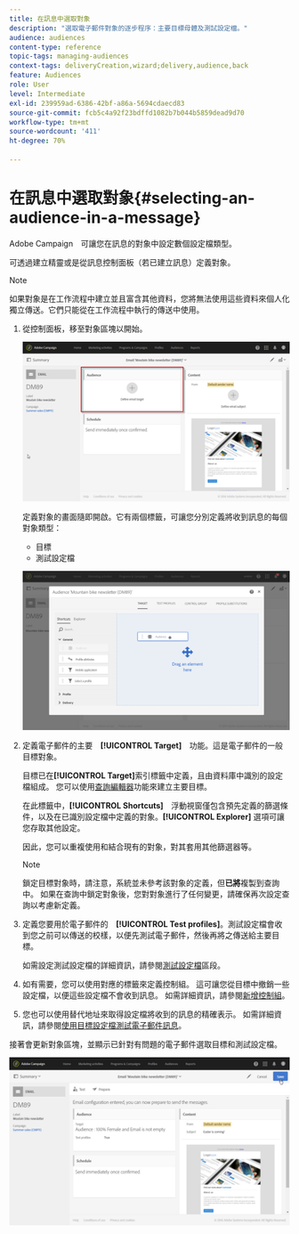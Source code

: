 ```yaml
---
title: 在訊息中選取對象
description: "選取電子郵件對象的逐步程序：主要目標母體及測試設定檔。"
audience: audiences
content-type: reference
topic-tags: managing-audiences
context-tags: deliveryCreation,wizard;delivery,audience,back
feature: Audiences
role: User
level: Intermediate
exl-id: 239959ad-6386-42bf-a86a-5694cdaecd83
source-git-commit: fcb5c4a92f23bdffd1082b7b044b5859dead9d70
workflow-type: tm+mt
source-wordcount: '411'
ht-degree: 70%

---
```


# 在訊息中選取對象{#selecting-an-audience-in-a-message}

Adobe Campaign　可讓您在訊息的對象中設定數個設定檔類型。

可透過建立精靈或是從訊息控制面板（若已建立訊息）定義對象。

>[!NOTE]
>
>如果對象是在工作流程中建立並且富含其他資料，您將無法使用這些資料來個人化獨立傳送。它們只能從在工作流程中執行的傳送中使用。

1. 從控制面板，移至對象區塊以開始。

   ![](assets/delivery_audience_definition_1.png)

   定義對象的畫面隨即開啟。它有兩個標籤，可讓您分別定義將收到訊息的每個對象類型：

   * 目標
   * 測試設定檔

   ![](assets/delivery_audience_definition_2.png)

1. 定義電子郵件的主要　**[!UICONTROL Target]**　功能。這是電子郵件的一般目標對象。

   目標已在&#x200B;**[!UICONTROL Target]**&#x200B;索引標籤中定義，且由資料庫中識別的設定檔組成。 您可以使用[查詢編輯器](../../automating/using/editing-queries.md#creating-queries)功能來建立主要目標。

   在此標籤中，**[!UICONTROL Shortcuts]**　浮動視窗僅包含預先定義的篩選條件，以及在已識別設定檔中定義的對象。**[!UICONTROL Explorer]** 選項可讓您存取其他設定。

   因此，您可以重複使用和結合現有的對象，對其套用其他篩選器等。

   >[!NOTE]
   >
   >鎖定目標對象時，請注意，系統並未參考該對象的定義，但&#x200B;**已將**&#x200B;複製到查詢中。 如果在查詢中鎖定對象後，您對對象進行了任何變更，請確保再次設定查詢以考慮新定義。

1. 定義您要用於電子郵件的　**[!UICONTROL Test profiles]**。測試設定檔會收到您之前可以傳送的校樣，以便先測試電子郵件，然後再將之傳送給主要目標。

   如需設定測試設定檔的詳細資訊，請參閱[測試設定檔](../../audiences/using/managing-test-profiles.md)區段。

1. 如有需要，您可以使用對應的標籤來定義控制組。 這可讓您從目標中撤銷一些設定檔，以便這些設定檔不會收到訊息。 如需詳細資訊，請參閱[新增控制組](../../sending/using/control-group.md)。

1. 您也可以使用替代地址來取得設定檔將收到的訊息的精確表示。  如需詳細資訊，請參閱[使用目標設定檔測試電子郵件訊息](../../sending/using/testing-messages-using-target.md)。

接著會更新對象區塊，並顯示已針對有問題的電子郵件選取目標和測試設定檔。

![](assets/delivery_audience_definition_3.png)
